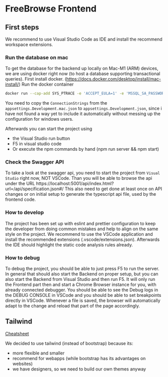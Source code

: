 # FreeBrowse Frontend

## First steps

We recommend to use Visual Studio Code as IDE and install the recommend workspace extensions.

### Run the database on mac

To get the database for the backend up locally on Mac-M1 (ARM) devices, we are using docker right now (to host a database supporting transactional queries).
First install docker. (https://docs.docker.com/desktop/install/mac-install/)
Run the docker container
```bash
docker run --cap-add SYS_PTRACE -e 'ACCEPT_EULA=1' -e 'MSSQL_SA_PASSWORD=yourStrong(!)Password' -p 1433:1433 --name azuresqledge -d mcr.microsoft.com/azure-sql-edge
```

You need to copy the `ConnectionStrings` from the `appsettings.Development.mac.json` to `appsettings.Development.json`, since i have not found a way yet to include it automatically without messing up the configuration for windows users.

Afterwards you can start the project using
- the Visual Studio run button
- F5 in visual studio code
- Or execute the npm commands by hand (npm run server && npm start)

### Check the Swagger API

To take a look at the swagger api, you need to start the project from `Visual Studio` right now, NOT VSCode.
Than you will be able to browse the api under the URL https://localhost:5001/api/index.html?url=/api/specification.json#/
This also need to get done at least once on API changes or on initial setup to generate the typescript api file, used by the frontend code.

### How to develop

The project has been set up with eslint and prettier configuration to keep the developer from doing common mistakes and help to align on the same style on the project. We recommend to use the VSCode application and install the recommended extensions (.vscode/extensions.json). Afterwards the IDE should highlight the static code analysis rules already.

### How to debug

To debug the project, you should be able to just press F5 to run the server. In general that should also start the Backend on proper setup, but you can also start the Backend from Visual Studio and then run F5. It will only run the Frontend part then and start a Chrome Browser instance for you, with already connected debugger. You should be able to see the Debug logs in the DEBUG CONSOLE in VSCode and you should be able to set breakpoints directly in VSCode.
Whenever a file is saved, the browser will automatically adapt to the change and reload that part of the page accordingly.

## Tailwind

[Cheatsheet](https://tailwindcomponents.com/cheatsheet/)

We decided to use tailwind (instead of bootstrap) because its:
- more flexible and smaller
- recommend for webapps (while bootstrap has its advantages on websites)
- we have designers, so we need to build our own themes anyway
